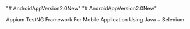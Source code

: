 "# AndroidAppVersion2.0New" 
"# AndroidAppVersion2.0New" 

Appium TestNG Framework For Mobile Application Using Java + Selenium
